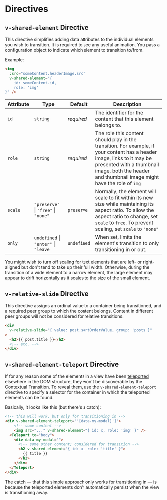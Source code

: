 # Directives

## `v-shared-element` Directive

This directive simplifies adding data attributes to the individual elements you wish to transition. It is required to see any useful animation. You pass a configuration object to indicate which element to transition to/from.

Example:

```html
<img
  :src="someContent.headerImage.src"
  v-shared-element="{
    id: someContent.id,
    role: 'img'
}" />
```


| Attribute | Type                  | Default     | Description                                                                                                                                                                                                                 |
| --------- | --------------------- | ----------- | --------------------------------------------------------------------------------------------------------------------------------------------------------------------------------------------------------------------------- |
| `id`      | `string`              | *required*  | The identifier for the content that this element belongs to.                                                                                                                                                                |
| `role`    | `string`              | *required*  | The role this content should play in the transition. For example, if your content has a header image, links to it may be presented with a thumbnail image, both the header and thumbnail image might have the role of `img` |
| `scale`   | `"preserve"` \| `"free"` \| `"none"` | `preserve` | Normally, the element will scale to fit within its new size while maintaining its aspect ratio. To allow the aspect ratio to change, set `scale` to `free`. To prevent scaling, set `scale` to `"none"` |
| `only`    | `undefined` \| `"enter"` \| `"leave` | `undefined` | When set, limits the element's transition to only transitioning in or out. |

You might wish to turn off scaling for text elements that are left- or right-aligned but don't tend to take up their full width. Otherwise, during the transition of a wide element to a narrow element, the large element may appear to drift horizontally as it scales to the size of the small element.

## `v-relative-slide` Directive

This directive assigns an ordinal value to a container being transitioned, and a required peer group to which the content belongs. Content in different peer groups will not be considered for relative transitions.

```html
<div
  v-relative-slide="{ value: post.sortOrderValue, group: 'posts }"
>
  <h2>{{ post.title }}</h2>
  <!-- etc. -->
</div>
```

## `v-shared-element-teleport` Directive

If for any reason some of the elements in a view have been [teleported](https://vuejs.org/guide/built-ins/teleport.html#teleport) elsewhere in the DOM structure, they won't be discoverable by the Contextual Transition. To reveal them, use the `v-shared-element-teleport` directive to specify a selector for the container in which the teleported elements can be found.

Basically, it looks like this (but there's a catch):

```html
<!-- this will work, but only for transitioning in -->
<div v-shared-element-teleport="'[data-my-modal]']">
    <!-- some content -->
    <img src="..." v-shared-element="{ id: x, role: 'img' }" />
  <Teleport to="body">
    <div data-my-modal="">
      <!-- some other content; considered for transition -->
      <h2 v-shared-element="{ id: x, role: 'title' }">
        {{ title }}
      </h2>
    </div>
  </Teleport>
</div>

```

The catch — that this simple approach only works for transitioning in — is because the teleported elements don't automatically persist when the view is transitioning away.

